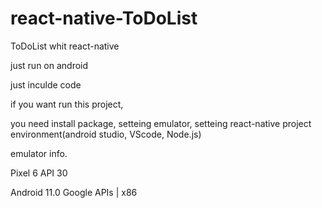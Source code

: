 # react-native-ToDoList
ToDoList whit react-native

just run on android

just inculde code

if you want run this project, 

you need install package, setteing emulator, setteing react-native project environment(android studio, VScode, Node.js)

emulator info.

Pixel 6 API 30

Android 11.0 Google APIs | x86

